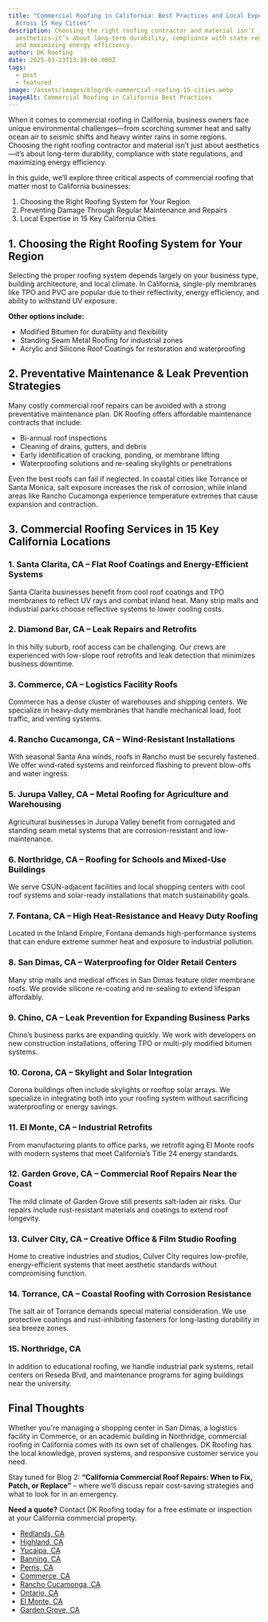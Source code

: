 ```yaml
---
title: "Commercial Roofing in California: Best Practices and Local Expertise
  Across 15 Key Cities"
description: Choosing the right roofing contractor and material isn’t just about
  aesthetics—it’s about long-term durability, compliance with state regulations,
  and maximizing energy efficiency.
author: DK Roofing
date: 2025-03-23T13:39:00.000Z
tags:
  - post
  - featured
image: /assets/images/blog/dk-commercial-roofing-15-cities.webp
imageAlt: Commercial Roofing in California Best Practices
---
```

When it comes to commercial roofing in California, business owners face unique environmental challenges—from scorching summer heat and salty ocean air to seismic shifts and heavy winter rains in some regions. Choosing the right roofing contractor and material isn’t just about aesthetics—it’s about long-term durability, compliance with state regulations, and maximizing energy efficiency.

In this guide, we’ll explore three critical aspects of commercial roofing that matter most to California businesses:

1. Choosing the Right Roofing System for Your Region
2. Preventing Damage Through Regular Maintenance and Repairs
3. Local Expertise in 15 Key California Cities

## **1. Choosing the Right Roofing System for Your Region**

Selecting the proper roofing system depends largely on your business type, building architecture, and local climate. In California, single-ply membranes like TPO and PVC are popular due to their reflectivity, energy efficiency, and ability to withstand UV exposure.

**Other options include:**

* Modified Bitumen for durability and flexibility
* Standing Seam Metal Roofing for industrial zones
* Acrylic and Silicone Roof Coatings for restoration and waterproofing

## **2. Preventative Maintenance & Leak Prevention Strategies**

Many costly commercial roof repairs can be avoided with a strong preventative maintenance plan. DK Roofing offers affordable maintenance contracts that include:

* Bi-annual roof inspections
* Cleaning of drains, gutters, and debris
* Early identification of cracking, ponding, or membrane lifting
* Waterproofing solutions and re-sealing skylights or penetrations

Even the best roofs can fail if neglected. In coastal cities like Torrance or Santa Monica, salt exposure increases the risk of corrosion, while inland areas like Rancho Cucamonga experience temperature extremes that cause expansion and contraction.

## **3. Commercial Roofing Services in 15 Key California Locations**

### **1. Santa Clarita, CA – Flat Roof Coatings and Energy-Efficient Systems**

Santa Clarita businesses benefit from cool roof coatings and TPO membranes to reflect UV rays and combat inland heat. Many strip malls and industrial parks choose reflective systems to lower cooling costs.

### **2. Diamond Bar, CA – Leak Repairs and Retrofits**

In this hilly suburb, roof access can be challenging. Our crews are experienced with low-slope roof retrofits and leak detection that minimizes business downtime.

### **3. Commerce, CA – Logistics Facility Roofs**

Commerce has a dense cluster of warehouses and shipping centers. We specialize in heavy-duty membranes that handle mechanical load, foot traffic, and venting systems.

### **4. Rancho Cucamonga, CA – Wind-Resistant Installations**

With seasonal Santa Ana winds, roofs in Rancho must be securely fastened. We offer wind-rated systems and reinforced flashing to prevent blow-offs and water ingress.

### **5. Jurupa Valley, CA – Metal Roofing for Agriculture and Warehousing**

Agricultural businesses in Jurupa Valley benefit from corrugated and standing seam metal systems that are corrosion-resistant and low-maintenance.

### **6. Northridge, CA – Roofing for Schools and Mixed-Use Buildings**

We serve CSUN-adjacent facilities and local shopping centers with cool roof systems and solar-ready installations that match sustainability goals.

### **7. Fontana, CA – High Heat-Resistance and Heavy Duty Roofing**

Located in the Inland Empire, Fontana demands high-performance systems that can endure extreme summer heat and exposure to industrial pollution.

### **8. San Dimas, CA – Waterproofing for Older Retail Centers**

Many strip malls and medical offices in San Dimas feature older membrane roofs. We provide silicone re-coating and re-sealing to extend lifespan affordably.

### **9. Chino, CA – Leak Prevention for Expanding Business Parks**

Chino’s business parks are expanding quickly. We work with developers on new construction installations, offering TPO or multi-ply modified bitumen systems.

### **10. Corona, CA – Skylight and Solar Integration**

Corona buildings often include skylights or rooftop solar arrays. We specialize in integrating both into your roofing system without sacrificing waterproofing or energy savings.

### **11. El Monte, CA – Industrial Retrofits**

From manufacturing plants to office parks, we retrofit aging El Monte roofs with modern systems that meet California’s Title 24 energy standards.

### **12. Garden Grove, CA – Commercial Roof Repairs Near the Coast**

The mild climate of Garden Grove still presents salt-laden air risks. Our repairs include rust-resistant materials and coatings to extend roof longevity.

### **13. Culver City, CA – Creative Office & Film Studio Roofing**

Home to creative industries and studios, Culver City requires low-profile, energy-efficient systems that meet aesthetic standards without compromising function.

### **14. Torrance, CA – Coastal Roofing with Corrosion Resistance**

The salt air of Torrance demands special material consideration. We use protective coatings and rust-inhibiting fasteners for long-lasting durability in sea breeze zones.

### **15. Northridge, CA**

In addition to educational roofing, we handle industrial park systems, retail centers on Reseda Blvd, and maintenance programs for aging buildings near the university.

## **Final Thoughts**

Whether you're managing a shopping center in San Dimas, a logistics facility in Commerce, or an academic building in Northridge, commercial roofing in California comes with its own set of challenges. DK Roofing has the local knowledge, proven systems, and responsive customer service you need.

Stay tuned for Blog 2: **“California Commercial Roof Repairs: When to Fix, Patch, or Replace”** – where we’ll discuss repair cost-saving strategies and what to look for in an emergency.

**Need a quote?** Contact DK Roofing today for a free estimate or inspection at your California commercial property.

* [Redlands, CA](/redlands-ca)
* [Highland, CA](/highland-ca)
* [Yucaipa, CA](/yucaipa-ca)
* [Banning, CA](/banning-ca)
* [Perris, CA](/perris-ca)
* [Commerce, CA](/commerce-ca)
* [Rancho Cucamonga, CA](/rancho-cucamonga-ca)
* [Ontario, CA](/ontario-ca)
* [El Monte, CA](/el-monte-ca)
* [Garden Grove, CA](/garden-grove-ca)
